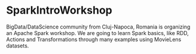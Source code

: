 # SparkIntroWorkshop
BigData/DataScience community from Cluj-Napoca, Romania is organizing an Apache Spark workshop. We are going to learn Spark basics, like RDD, Actions and Transformations through many examples using MovieLens datasets. 
